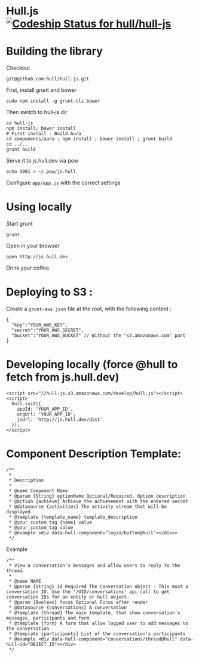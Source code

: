 # Hull.js [ ![Codeship Status for hull/hull-js](https://circleci.com/gh/hull/hull-js/tree/develop.png?circle-token=26a17dad6ac378f6028a460a5857d5ca15a8aa13) ](https://circleci.com/gh/hull/hull-js)

# Building the library

Checkout

    git@github.com:hull/hull-js.git

First, install grunt and bower

    sudo npm install -g grunt-cli bower

Then switch to hull-js dir

    cd hull-js
    npm install; bower install
    # First install : Build Aura
    cd components/aura ; npm install ; bower install ; grunt build
    cd ../..
    grunt build


Serve it to js.hull.dev via pow

    echo 3001 > ~/.pow/js.hull


Configure ```app/app.js``` with the correct settings


# Using locally

Start grunt

    grunt

Open in your browser

    open http://js.hull.dev

Drink your coffee.


# Deploying to S3 :

Create a `grunt-aws.json` file at the root, with the following content :

    {
      "key":"YOUR_AWS_KEY",
      "secret":"YOUR_AWS_SECRET",
      "bucket":"YOUR_AWS_BUCKET" // Without the "s3.amazonaws.com" part
    }


# Developing locally (force @hull to fetch from js.hull.dev)

    <script src="//hull-js.s3.amazonaws.com/develop/hull.js"></script>
    <script>
      Hull.init({
        appId: 'YOUR_APP_ID',
        orgUrl: 'YOUR_APP_ID',
        jsUrl: 'http://js.hull.dev/dist'
      });
    </script>


# Component Description Template:

```
/**
 * 
 * Description
 *
 * @name Component Name
 * @param {String} optionName Optional/Required. Option description
 * @action {achieve} Achieve the achievement with the entered secret
 * @datasource {activities} The activity stream that will be displayed.
 * @template {template_name} template_description
 * @your_custom_tag {name} value
 * @your_custom_tag value
 * @example <div data-hull-component="login/button@hull"></div>>
 */
```

Example

```
/**
 * View a conversation's messages and allow users to reply to the thread.
 *
 * @name NAME
 * @param {String} id Required The conversation object - This must a conversation ID. Use the '/UID/conversations' api call to get conversation IDs for an entity or hull object.
 * @param {Boolean} focus Optional Focus after render
 * @datasource {conversations} A conversation
 * @template {thread} The main template, that show conversation's messages, participants and form
 * @template {form} A form that allow logged user to add messages to the conversation
 * @template {participants} List of the conversation's participants
 * @example <div data-hull-component="conversations/thread@hull" data-hull-id="OBJECT_ID"></div>
 */
```
